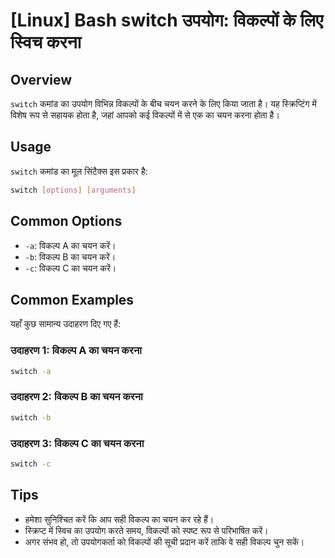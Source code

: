 # [Linux] Bash switch उपयोग: विकल्पों के लिए स्विच करना

## Overview
`switch` कमांड का उपयोग विभिन्न विकल्पों के बीच चयन करने के लिए किया जाता है। यह स्क्रिप्टिंग में विशेष रूप से सहायक होता है, जहां आपको कई विकल्पों में से एक का चयन करना होता है।

## Usage
`switch` कमांड का मूल सिंटैक्स इस प्रकार है:

```bash
switch [options] [arguments]
```

## Common Options
- `-a`: विकल्प A का चयन करें।
- `-b`: विकल्प B का चयन करें।
- `-c`: विकल्प C का चयन करें।

## Common Examples
यहाँ कुछ सामान्य उदाहरण दिए गए हैं:

### उदाहरण 1: विकल्प A का चयन करना
```bash
switch -a
```

### उदाहरण 2: विकल्प B का चयन करना
```bash
switch -b
```

### उदाहरण 3: विकल्प C का चयन करना
```bash
switch -c
```

## Tips
- हमेशा सुनिश्चित करें कि आप सही विकल्प का चयन कर रहे हैं।
- स्क्रिप्ट में स्विच का उपयोग करते समय, विकल्पों को स्पष्ट रूप से परिभाषित करें।
- अगर संभव हो, तो उपयोगकर्ता को विकल्पों की सूची प्रदान करें ताकि वे सही विकल्प चुन सकें।